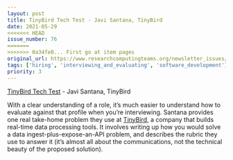 ```yaml
---
layout: post
title: TinyBird Tech Test - Javi Santana, TinyBird
date: 2021-05-29
<<<<<<< HEAD
issue_number: 76
=======
>>>>>>> 0a34fe0... First go at item pages
original_url: https://www.researchcomputingteams.org/newsletter_issues/0076
tags: ['hiring', 'interviewing_and_evaluating', 'software_development']
priority: 3
---
```


<!-- markdownlint-disable MD033 -->
<!-- markdownlint-disable MD041 -->
<!-- markdownlint-disable MD049 -->

[TinyBird Tech Test](https://gist.github.com/javisantana/42b96b41ba5a4de8fdce925b11074c9c) - Javi Santana, TinyBird

With a clear understanding of a role, it’s much easier to understand how to evaluate against that profile when you’re interviewing.  Santana provides one real take-home problem they use at [TinyBird](https://www.tinybird.co), a company that builds real-time data processing tools.  It involves writing up how you would solve a data ingest-plus-expose-an-API problem, and describes the rubric they use to answer it (it’s almost all about the communications, not the technical beauty of the proposed solution).